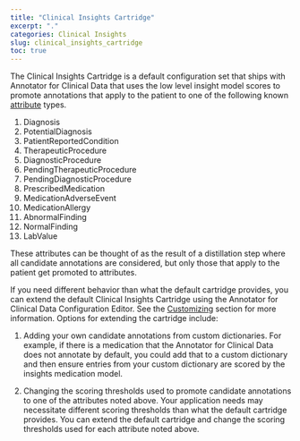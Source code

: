 ```yaml
---
title: "Clinical Insights Cartridge"
excerpt: "."
categories: Clinical Insights
slug: clinical_insights_cartridge
toc: true
---
```

<!--                                                                    -->
<!-- (C) Copyright Merative US L.P. and others 2011, 2023               -->
<!--                                                                    -->
<!-- SPDX-License-Identifier: Apache-2.0                                -->
<!--                                                                    -->

<!-- # Clinical Insights Cartridge -->

The Clinical Insights Cartridge is a default configuration set that ships with Annotator for Clinical Data that uses the low level insight model scores to promote annotations that apply to the patient to one of the following known [attribute](/clouddocs/annotator_attribute_detection/) types.

1. Diagnosis
2. PotentialDiagnosis
3. PatientReportedCondition
4. TherapeuticProcedure
5. DiagnosticProcedure
6. PendingTherapeuticProcedure
7. PendingDiagnosticProcedure
8. PrescribedMedication
9. MedicationAdverseEvent
10. MedicationAllergy
11. AbnormalFinding
12. NormalFinding
13. LabValue

These attributes can be thought of as the result of a distillation step where all candidate annotations are considered, but only those that apply to the patient get promoted to attributes.

If you need different behavior than what the default cartridge provides, you can extend the default Clinical Insights Cartridge using the Annotator for Clinical Data Configuration Editor.  See the [Customizing](/usage/customizing/) section for more information.  Options for extending the cartridge include:

1. Adding your own candidate annotations from custom dictionaries.  For example, if there is a medication that the Annotator for Clinical Data does not annotate by default, you could add that to a custom dictionary and then ensure entries from your custom dictionary are scored by the insights medication model.

2. Changing the scoring thresholds used to promote candidate annotations to one of the attributes noted above.  Your application needs may necessitate different scoring thresholds than what the default cartridge provides.  You can extend the default cartridge and change the scoring thresholds used for each attribute noted above.
